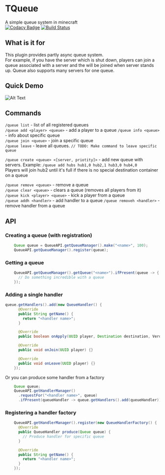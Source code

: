 # TQueue
A simple queue system in minecraft  
[![Codacy Badge](https://api.codacy.com/project/badge/Grade/596992c399e9467fbc1910ca84b6e294)](https://app.codacy.com/manual/TheSeems/TQueue?utm_source=github.com&utm_medium=referral&utm_content=TheSeems/TQueue&utm_campaign=Badge_Grade_Dashboard)
[![Build Status](https://travis-ci.com/TheSeems/TQueue.svg?branch=master)](https://travis-ci.com/TheSeems/TQueue)

## What is it for
This plugin provides partly async queue system.  
For example, if you have the server which is shut down, players can join a queue associated with a server and the will be joined when server stands up.
Queue also supports many servers for one queue.

## Quick Demo
![Alt Text](https://theseems.ru/tqueue/compressed.gif)

## Commands
`/queue list` - list of all registered queues  
`/queue add <player> <queue>` - add a player to a queue
`/queue info <queue>` - info about specific queue  
`/queue join <queue>` - join a specific queue  
`/queue leave` - leave all queues. `// TODO: Make command to leave specific queue`  
  
`/queue create <queue> <[server, priotity]>` - add new queue with servers.
Example: `/queue add hubs hub1,0 hub2,1 hub3,0 hub4,0`  
Players will join hub2 until it's full if there is no special destination container on a queue  
  
`/queue remove <queue>` - remove a queue  
`/queue clear <queue>` - clears a queue (removes all players from it)  
`/queue kick <player> <queue>` - kick a player from a queue  
`/queue addh <handler>` - add handler to a queue
`/queue removeh <handler>` - remove handler from a queue

## API
### Creating a queue (with registration)
```Java
    Queue queue = QueueAPI.getQueueManager().make("<name>", 100);
    QueueAPI.getQueueManager().register(queue);
```

### Getting a queue
```Java
    QueueAPI.getQueueManager().getQueue("<name>").ifPresent(queue -> {
      // Do something incredible with a queue
    });
```

### Adding a single handler
```Java
queue.getHandlers().add(new QueueHandler() {
      @Override
      public String getName() {
        return "<handler name>";
      }

      @Override
      public boolean onApply(UUID player, Destination destination, Verdict verdict) {}

      @Override
      public void onJoin(UUID player) {}

      @Override
      public void onLeave(UUID player) {}
    });
```
Or you can produce some handler from a factory
```Java
    Queue queue;
    QueueAPI.getHandlerManager()
      .requestFor("<handler name>", queue)
      .ifPresent(queueHandler -> queue.getHandlers().add(queueHandler));
```

### Registering a handler factory
```Java
    QueueAPI.getHandlerManager().register(new QueueHandlerFactory() {
      @Override
      public QueueHandler produce(Queue queue) {
        // Produce handler for specific queue
      }

      @Override
      public String getName() {
        return "<handler name>";
      }
    });
```
